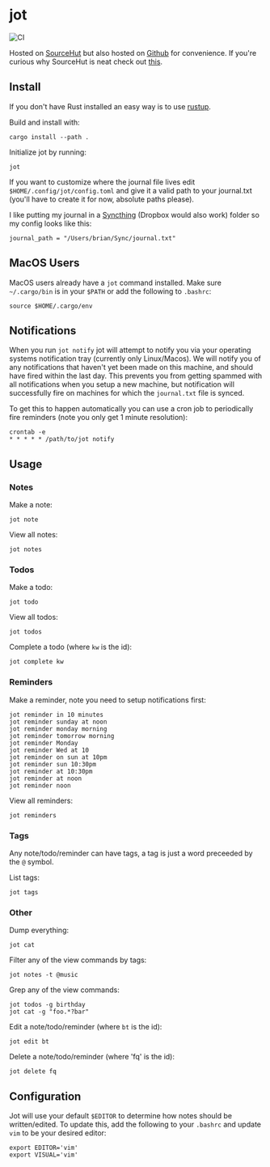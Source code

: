 # jot

![CI](https://github.com/brian-dawn/jot/workflows/CI/badge.svg)

Hosted on [SourceHut](https://git.sr.ht/~brian-dawn/jot) but also hosted on [Github](https://github.com/brian-dawn/jot) for convenience. If you're curious why SourceHut is neat check out [this](https://sourcehut.org/blog/2019-10-23-srht-puts-users-first/).

## Install

If you don't have Rust installed an easy way is to use [rustup](https://rustup.rs/).

Build and install with:

    cargo install --path .

Initialize jot by running:

    jot

If you want to customize where the journal file lives
edit `$HOME/.config/jot/config.toml` and give it a valid path to your journal.txt (you'll have to create it for now, absolute paths please). 

I like putting my journal in a [Syncthing](https://syncthing.net/) (Dropbox would also work) folder so my config looks like this:

```
journal_path = "/Users/brian/Sync/journal.txt"
```

## MacOS Users

MacOS users already have a `jot` command installed. Make sure
`~/.cargo/bin` is in your `$PATH` or add the following to `.bashrc`:

    source $HOME/.cargo/env


## Notifications

When you run `jot notify` jot will attempt to notify you via your operating
systems notification tray (currently only Linux/Macos). We will notify you of any
notifications that haven't yet been made on this machine, and should have fired within
the last day. This prevents you from getting spammed with all notifications when you
setup a new machine, but notification will successfully fire on machines for which
the `journal.txt` file is synced.

To get this to happen automatically you can use a cron job to periodically fire
reminders (note you only get 1 minute resolution):

    crontab -e
    * * * * * /path/to/jot notify

## Usage

### Notes

Make a note:

    jot note

View all notes:

    jot notes

### Todos

Make a todo:

    jot todo

View all todos:

    jot todos

Complete a todo (where `kw` is the id):

    jot complete kw


### Reminders

Make a reminder, note you need to setup notifications first:

    jot reminder in 10 minutes
    jot reminder sunday at noon
    jot reminder monday morning
    jot reminder tomorrow morning
    jot reminder Monday
    jot reminder Wed at 10
    jot reminder on sun at 10pm
    jot reminder sun 10:30pm
    jot reminder at 10:30pm
    jot reminder at noon
    jot reminder noon

View all reminders:

    jot reminders


### Tags

Any note/todo/reminder can have tags, a tag is just a word preceeded by
the `@` symbol.

List tags:

    jot tags

### Other

Dump everything:

    jot cat

Filter any of the view commands by tags:

    jot notes -t @music

Grep any of the view commands:

    jot todos -g birthday
    jot cat -g "foo.*?bar"

Edit a note/todo/reminder (where `bt` is the id):

    jot edit bt

Delete a note/todo/reminder (where 'fq' is the id):

    jot delete fq

## Configuration

Jot will use your default `$EDITOR` to determine how notes should be
written/edited. To update this, add the following to your `.bashrc` and update `vim` to be your desired editor:

    export EDITOR='vim'
    export VISUAL='vim'
